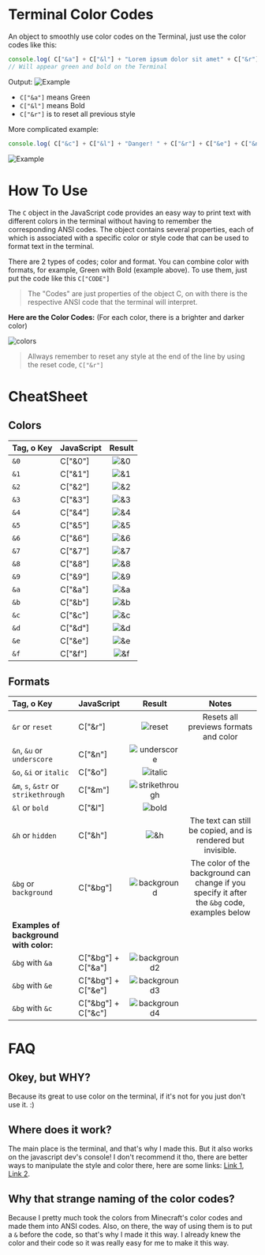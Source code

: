 # Terminal Color Codes
An object to smoothly use color codes on the Terminal, just use the color codes like this:
```javascript
console.log( C["&a"] + C["&l"] + "Lorem ipsum dolor sit amet" + C["&r"] )
// Will appear green and bold on the Terminal
```
Output: ![Example][example]
- `C["&a"]` means Green
- `C["&l"]` means Bold
- `C["&r"]` is to reset all previous style

More complicated example:
```javascript
console.log( C["&c"] + C["&l"] + "Danger! " + C["&r"] + C["&e"] + C["&n"] + "Don't do that!" + C["&r"] + " " +C["&bg"] + C["&b"] + " Be careful "+ C["&r"] )
```
![Example][example complicated]

# How To Use


The `C` object in the JavaScript code provides an easy way to print text with different colors in the terminal without having to remember the corresponding ANSI codes. The object contains several properties, each of which is associated with a specific color or style code that can be used to format text in the terminal. 

There are 2 types of codes; color and format. You can combine color with formats, for example, Green with Bold (example above).
To use them, just put the code like this `C["CODE"]`
> The "Codes" are just properties of the object C, on with there is the respective ANSI code that the terminal will interpret.

**Here are the Color Codes:** (For each color, there is a brighter and darker color)

![colors][colors]
> Allways remember to reset any style at the end of the line by using the reset code, `C["&r"]` 

# CheatSheet



## Colors
| Tag, o Key | JavaScript  | Result 
| :--------- | :-------------  | :---: 
| `&0`        | C["&0"]   |  ![&0][lorem &0] 
| `&1`        | C["&1"]   |  ![&1][lorem &1] 
| `&2`        | C["&2"]   |  ![&2][lorem &2] 
| `&3`        | C["&3"]   |  ![&3][lorem &3] 
| `&4`        | C["&4"]   |  ![&4][lorem &4] 
| `&5`        | C["&5"]   |  ![&5][lorem &5] 
| `&6`        | C["&6"]   |  ![&6][lorem &6] 
| `&7`        | C["&7"]   |  ![&7][lorem &7] 
| `&8`        | C["&8"]   |  ![&8][lorem &8] 
| `&9`        | C["&9"]   |  ![&9][lorem &9] 
| `&a`        | C["&a"]   |  ![&a][lorem &a] 
| `&b`        | C["&b"]   |  ![&b][lorem &b] 
| `&c`        | C["&c"]   |  ![&c][lorem &c] 
| `&d`        | C["&d"]   |  ![&d][lorem &d] 
| `&e`        | C["&e"]   |  ![&e][lorem &e] 
| `&f`        | C["&f"]   |  ![&f][lorem &f] 

## Formats

| Tag, o Key                      | JavaScript  | Result                                  |  Notes      |
| :------------                   | :-------------  | :---:                                   | :---: 
| `&r` or `reset`                 | C["&r"]   |  ![reset][lorem reset]                        | Resets all previews formats and color
| `&n`, `&u` or `underscore`            | C["&n"]   |  ![underscore][lorem underscore]              | 
| `&o`, `&i` or `italic`          | C["&o"]   |  ![italic][lorem italic]                      | 
| `&m`, `s`, `&str` or `strikethrough` | C["&m"]   |  ![strikethrough][lorem strikethrough]        | 
| `&l` or `bold`                  | C["&l"]   |  ![bold][lorem bold]                          | 
| `&h` or `hidden`                | C["&h"]   |  ![&h][lorem hidden]                          | The text can still be copied, and is rendered but invisible.
| `&bg` or `background`           | C["&bg"]  |  ![background][lorem background]              | The color of the background can change if you specify it after the `&bg` code, examples below
| **Examples of background with color:**  |
| `&bg` with `&a`                 | C["&bg"] + C["&a"]  |  ![background2][lorem background2]  | 
| `&bg` with `&e`                 | C["&bg"] + C["&e"]  |  ![background3][lorem background3]  | 
| `&bg` with `&c`                 | C["&bg"] + C["&c"]  |  ![background4][lorem background4]  | 


# FAQ
## Okey, but WHY?
Because its great to use color on the terminal, if it's not for you just don't use it. :)
## Where does it work?

The main place is the terminal, and that's why I made this. But it also works on the javascript dev's console! I don't recommend it tho, there are better ways to manipulate the style and color there, here are some links: [Link 1](https://stackoverflow.com/questions/7505623/colors-in-javascript-console "CSS on JS dev's console"), [Link 2](https://stackoverflow.com/questions/24828107/javascript-adding-style-to-the-text-of-console-log "CSS on JS dev's console").






## Why that strange naming of the color codes?
Because I pretty much took the colors from Minecraft's color codes and made them into ANSI codes. Also, on there, the way of using them is to put a `&` before the code, so that's why I made it this way. I already knew the color and their code so it was really easy for me to make it this way.

[colors]: https://i.imgur.com/8c0cIUx.png "Every color and his code"

[lorem &0]: https://i.imgur.com/S73Atnw.png "&0"
[lorem &1]: https://i.imgur.com/dX9QXd5.png "&1"
[lorem &2]: https://i.imgur.com/Ocheojw.png "&2"
[lorem &3]: https://i.imgur.com/jdIZiun.png "&3"
[lorem &4]: https://i.imgur.com/1bzqzNU.png "&4"
[lorem &5]: https://i.imgur.com/exsE5gH.png "&5"
[lorem &6]: https://i.imgur.com/Sb3z3ZL.png "&6"
[lorem &7]: https://i.imgur.com/FV3qqCF.png "&7"
[lorem &8]: https://i.imgur.com/0FibUC3.png "&8"
[lorem &9]: https://i.imgur.com/HrsXX1a.png "&9"

[lorem &a]: https://i.imgur.com/hc1eth0.png "&a"
[lorem &b]: https://i.imgur.com/2v4YaLc.png "&b"
[lorem &c]: https://i.imgur.com/w8Yu7jN.png "&c"
[lorem &d]: https://i.imgur.com/mkLP21D.png "&d"
[lorem &e]: https://i.imgur.com/xr4keeL.png "&e"
[lorem &f]: https://i.imgur.com/hbv9X2q.png "&f"

[lorem underscore]: https://i.imgur.com/AS4Tu5S.png "Underscore"
[lorem italic]: https://i.imgur.com/AhTlAnq.png "Italic"
[lorem strikethrough]: https://i.imgur.com/26Xkhr3.png "Strikethrough"
[lorem bold]: https://i.imgur.com/bIqxU7R.png "Bold"
[lorem reset]: https://i.imgur.com/oAikaz3.png "Reset"
[lorem hidden]: https://i.imgur.com/rZv6DjU.png "Hidden"
[lorem background]: https://i.imgur.com/wyOzqy6.png "Background"
[lorem background2]: https://i.imgur.com/Hp2HBzO.png "Background2"
[lorem background3]: https://i.imgur.com/rmqLNu9.png "Background3"
[lorem background4]: https://i.imgur.com/xRmpToc.png "Background4"
[example]: https://i.imgur.com/8oyKdnj.png "Example"
[example complicated]: https://i.imgur.com/m73Qnij.png "Example"
